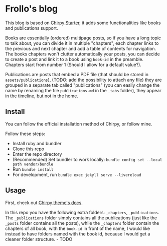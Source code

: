 # Frollo's blog

This blog is based on [Chirpy Starter](https://github.com/cotes2020/chirpy-starter), it adds some functionalities like books and publications support.

Books are essentially (ordered) multipage posts, so if you have a long topic to talk about, you can divide it in multiple "chapters", each chapter links to the previous and next chapter and add a table of contents for navigation. The books chapters won't clutter automatically your posts, you can decide to create a post and link it to a book using `book-id` in the preamble. Chapters start from number 1 (Should I allow for a default value?).

Publications are posts that embed a PDF file (that should be stored in `assets/publications`), (TODO: add the possibility to attach any file)
they are grouped in a separate tab called "publications" (you can easily change the name by renaming the file `publications.md` in the `_tabs` folder), they appear in the timeline, but not in the home.

## Install

You can follow the official installation method of Chirpy, or follow mine.

Follow these steps:

- Install ruby and bundler
- Clone this repo
- Enter the repo directory
- (Recommended) Set bundler to work locally: `bundle config set --local path vendor/bundle`
- Run `bundle install`
- For development, run `bundle exec jekyll serve --livereload`

## Usage

First, check out [Chirpy theme's docs](https://github.com/cotes2020/jekyll-theme-chirpy/wiki).

In this repo you have the following extra folders: `_chapters`, `_publications`. The `_publications` folder simply contains all the publications (just like the `_posts` folder contains all the posts), while the `_chapters` folder contain the chapters of all book, with the `book-id` in front of the name, I would like instead to have folders named with the book id, because I would get a cleaner folder structure. - TODO
